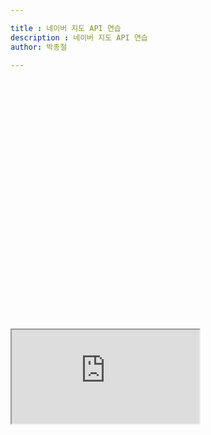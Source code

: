 ```yaml
---

title : 네이버 지도 API 연습
description : 네이버 지도 API 연습
author: 박종철

---
```

<!DOCTYPE html>
<html>
<head>
    <meta charset="UTF-8">
    <meta http-equiv="X-UA-Compatible" content="IE=edge">
    <meta name="viewport" content="width=device-width, initial-scale=1.0, maximum-scale=1.0, minimum-scale=1.0, user-scalable=no">
    <title>간단한 지도 표시하기</title>
    <script type="text/javascript" src="https://openapi.map.naver.com/openapi/v3/maps.js?clientId=H8m5Fb98pmWQ04j1aHH6"></script>
</head>
<body>
<div id="map" style="width:100%;height:400px;"></div>

<script>

function drawMap(){

    var markers = [],
    infoWindows = [];
    
    var surfObj = [
                    {
                    "title":"기문산",
                    "latitude":37.968241,
                    "longitude":128.763522,
                    "wf":"구름조금",
                    "wh":"6",
                    "wd":"서풍",
                    "ws":"매우강"    
                    },
                    {
                    "title":"부산",    
                    "latitude":37.967241,
                    "longitude":128.762522,
                    "wf":"맑음",
                    "wh":"1",
                    "wd":"동풍",
                    "ws":"약"    
                    }
    ]

    var map = new naver.maps.Map('map', {
            center: new naver.maps.LatLng(37.3614483, 129.1114883),
            zoom: 10
        });

    for(i=0;i<surfObj.length;i++){

        var position = new naver.maps.LatLng(surfObj[i].latitude, surfObj[i].longitude);

        var marker = new naver.maps.Marker({
            map: map,
            position: position,
            title: surfObj[i].title,
            zIndex: 100
        });

        var contentString = [
            '<div class="iw_inner">',
            '   <h3>장소'+i+'</h3>',
            '   <p>수온/기온:시원<br />',
            '       파고:'+surfObj[i].wh+'<br />',
            '       바람:'+surfObj[i].ws+'<br />',
            '   </p>',
            '</div>'
        ].join('');

        var infoWindow = new naver.maps.InfoWindow({
            content: contentString
        });

        markers.push(marker);
        infoWindows.push(infoWindow);

    }


    naver.maps.Event.addListener(map, 'idle', function() {
        updateMarkers(map, markers);
    });

    function updateMarkers(map, markers) {

        var mapBounds = map.getBounds();
        var marker, position;

        for (var i = 0; i < markers.length; i++) {

            marker = markers[i]
            position = marker.getPosition();

            if (mapBounds.hasLatLng(position)) {
                showMarker(map, marker);
            } else {
                hideMarker(map, marker);
            }
        }
    }

    function showMarker(map, marker) {

        if (marker.setMap()) return;
        marker.setMap(map);
    }

    function hideMarker(map, marker) {

        if (!marker.setMap()) return;
        marker.setMap(null);
    }

    // 해당 마커의 인덱스를 seq라는 클로저 변수로 저장하는 이벤트 핸들러를 반환합니다.
    function getClickHandler(seq) {
        return function(e) {
            var marker = markers[seq],
                infoWindow = infoWindows[seq];

            if (infoWindow.getMap()) {
                infoWindow.close();
            } else {
                infoWindow.open(map, marker);
            }
        }
    }

    for (var i=0, ii=markers.length; i<ii; i++) {
        naver.maps.Event.addListener(markers[i], 'click', getClickHandler(i));
    }
}

</script>
<iframe src="https://jayceepark.github.io/posts/naver_map_api.html" ></iframe>

</body>
</html>
